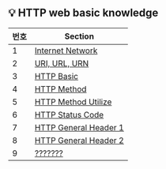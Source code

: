 ## 💡 HTTP web basic knowledge

| 번호  | Section | 
|-----|-----------------------------------------------------------------------------| 
| 1   | [Internet Network](https://github.com/injae97/cs/blob/main/Internet%20Network.txt) |  
| 2   | [URI, URL, URN](https://github.com/injae97/cs/blob/main/URI%2C%20URL%2C%20URN.txt) |  
| 3   | [HTTP Basic](https://github.com/injae97/cs/blob/main/HTTP%20Basic.txt) |  
| 4   | [HTTP Method](https://github.com/injae97/cs/blob/main/HTTP%20Method.txt) |  
| 5   | [HTTP Method Utilize](https://github.com/injae97/cs/blob/main/HTTP%20Method%20Utilize.txt) |  
| 6   | [HTTP Status Code](https://github.com/injae97/cs/blob/main/HTTP%20Status%20Code.txt) |  
| 7   | [HTTP General Header 1](https://github.com/injae97/cs/blob/main/HTTP%20General%20Header%201.txt) |  
| 8   | [HTTP General Header 2](https://github.com/injae97/cs/blob/main/HTTP%20General%20Header%202.txt) |  
| 9   | [???????](https://github.com/injae97/cs/blob/main/?????????.txt) |  
